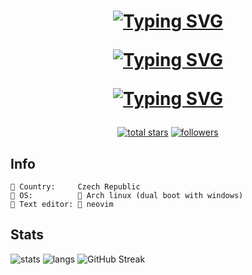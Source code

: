 <h1 align="center">
<a href="#"><img src="https://readme-typing-svg.demolab.com?font=JetBrains&size=35&duration=2500&pause=500&color=C8005F&center=true&vCenter=true&repeat=false&random=false&width=650&height=75&lines=Welcome+to+profile+of" alt="Typing SVG" /></a>
  
<a href="#"><img src="https://readme-typing-svg.demolab.com?font=JetBrains&size=35&duration=4000&pause=500&color=C8005F&center=true&vCenter=true&repeat=false&random=false&width=650&height=50&lines=Jan+Kyn%C4%8Dl" alt="Typing SVG" /></a>
  
<a href="#"><img src="https://readme-typing-svg.demolab.com?font=JetBrains&size=25&duration=6000&pause=500&color=C8005F&center=true&vCenter=true&repeat=true&random=true&width=500&height=75&lines=student+of+computer+science;web+developer;software+developer" alt="Typing SVG" /></a>
</h1>

<!-- Social badges section -->

<p align="center">
  <a href="https://github.com/kynclja?tab=repositories&sort=stargazers">
    <img alt="total stars" title="Total stars on GitHub" src="https://custom-icon-badges.demolab.com/github/stars/kynclja?color=CE4632&style=for-the-badge&labelColor=E15C47&logo=star"/></a>
  <a href="https://github.com/kynclja?tab=followers">
    <img alt="followers" title="Follow me on Github" src="https://custom-icon-badges.demolab.com/github/followers/kynclja?color=7B1A21&labelColor=E73542&style=for-the-badge&logo=person-add&label=Follow&logoColor=white"/></a>
</p>
      
## **Info**

    󱞫 Country:     Czech Republic
    󰞘 OS:          󰣇 Arch linux (dual boot with windows)
    󱞩 Text editor:  neovim
    
## **Stats**
<img alt="stats" src="https://github-readme-stats.vercel.app/api?username=kynclja&show_icons=true&theme=radical">
<img alt="langs" src="https://github-readme-stats.vercel.app/api/top-langs/?username=kynclja&theme=radical">
<img src="https://streak-stats.demolab.com?user=&theme=radical&border_radius=4&date_format=j%2Fn%5B%2FY%5D&mode=weekly" alt="GitHub Streak" />
